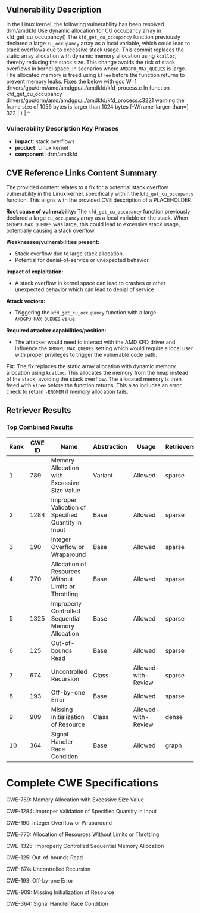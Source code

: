 ## Vulnerability Description
In the Linux kernel, the following vulnerability has been resolved drm/amdkfd Use dynamic allocation for CU occupancy array in kfd_get_cu_occupancy() The `kfd_get_cu_occupancy` function previously declared a large `cu_occupancy` array as a local variable, which could lead to stack overflows due to excessive stack usage. This commit replaces the static array allocation with dynamic memory allocation using `kcalloc`, thereby reducing the stack size. This change avoids the risk of stack overflows in kernel space, in scenarios where `AMDGPU_MAX_QUEUES` is large. The allocated memory is freed using `kfree` before the function returns to prevent memory leaks. Fixes the below with gcc W=1 drivers/gpu/drm/amd/amdgpu/../amdkfd/kfd_process.c In function kfd_get_cu_occupancy drivers/gpu/drm/amd/amdgpu/../amdkfd/kfd_process.c3221 warning the frame size of 1056 bytes is larger than 1024 bytes [-Wframe-larger-than=] 322 | } | ^

### Vulnerability Description Key Phrases
- **impact:** stack overflows
- **product:** Linux kernel
- **component:** drm/amdkfd

## CVE Reference Links Content Summary
The provided content relates to a fix for a potential stack overflow vulnerability in the Linux kernel, specifically within the `kfd_get_cu_occupancy` function. This aligns with the provided CVE description of a PLACEHOLDER.

**Root cause of vulnerability:**
The `kfd_get_cu_occupancy` function previously declared a large `cu_occupancy` array as a local variable on the stack. When `AMDGPU_MAX_QUEUES` was large, this could lead to excessive stack usage, potentially causing a stack overflow.

**Weaknesses/vulnerabilities present:**
- Stack overflow due to large stack allocation.
- Potential for denial-of-service or unexpected behavior.

**Impact of exploitation:**
- A stack overflow in kernel space can lead to crashes or other unexpected behavior which can lead to denial of service

**Attack vectors:**
- Triggering the `kfd_get_cu_occupancy` function with a large `AMDGPU_MAX_QUEUES` value.

**Required attacker capabilities/position:**
- The attacker would need to interact with the AMD KFD driver and influence the `AMDGPU_MAX_QUEUES` setting which would require a local user with proper privileges to trigger the vulnerable code path.

**Fix:**
The fix replaces the static array allocation with dynamic memory allocation using `kcalloc`. This allocates the memory from the heap instead of the stack, avoiding the stack overflow. The allocated memory is then freed with `kfree` before the function returns. This also includes an error check to return `-ENOMEM` if memory allocation fails.

## Retriever Results

### Top Combined Results

| Rank | CWE ID | Name | Abstraction | Usage  | Retrievers | Individual Scores |
|------|--------|------|-------------|-------|------------|-------------------|
| 1 | 789 | Memory Allocation with Excessive Size Value | Variant | Allowed | sparse | 0.241 |
| 2 | 1284 | Improper Validation of Specified Quantity in Input | Base | Allowed | sparse | 0.222 |
| 3 | 190 | Integer Overflow or Wraparound | Base | Allowed | sparse | 0.214 |
| 4 | 770 | Allocation of Resources Without Limits or Throttling | Base | Allowed | sparse | 0.211 |
| 5 | 1325 | Improperly Controlled Sequential Memory Allocation | Base | Allowed | sparse | 0.206 |
| 6 | 125 | Out-of-bounds Read | Base | Allowed | sparse | 0.200 |
| 7 | 674 | Uncontrolled Recursion | Class | Allowed-with-Review | sparse | 0.196 |
| 8 | 193 | Off-by-one Error | Base | Allowed | sparse | 0.192 |
| 9 | 909 | Missing Initialization of Resource | Class | Allowed-with-Review | dense | 0.535 |
| 10 | 364 | Signal Handler Race Condition | Base | Allowed | graph | 0.002 |



# Complete CWE Specifications

CWE-789: Memory Allocation with Excessive Size Value

CWE-1284: Improper Validation of Specified Quantity in Input

CWE-190: Integer Overflow or Wraparound

CWE-770: Allocation of Resources Without Limits or Throttling

CWE-1325: Improperly Controlled Sequential Memory Allocation

CWE-125: Out-of-bounds Read

CWE-674: Uncontrolled Recursion

CWE-193: Off-by-one Error

CWE-909: Missing Initialization of Resource

CWE-364: Signal Handler Race Condition